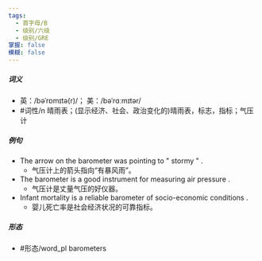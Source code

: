 ```yaml
---
tags:
  - 首字母/B
  - 级别/六级
  - 级别/GRE
掌握: false
模糊: false
---
```

##### 词义
- 英：/bəˈrɒmɪtə(r)/； 美：/bəˈrɑːmɪtər/
- #词性/n  晴雨表；(显示经济、社会、政治变化的)晴雨表，标志，指标；气压计
##### 例句
- The arrow on the barometer was pointing to " stormy " .
	- 气压计上的箭头指向“有暴风雨”。
- The barometer is a good instrument for measuring air pressure .
	- 气压计是丈量气压的好仪器。
- Infant mortality is a reliable barometer of socio-economic conditions .
	- 婴儿死亡率是社会经济状况的可靠指标。
##### 形态
- #形态/word_pl barometers
